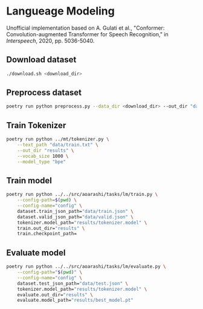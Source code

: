 # Langueage Modeling
Unofficial implementation based on A. Gulati et al., "Conformer: Convolution-augmented Transformer for Speech Recognition," in *Interspeech*, 2020, pp. 5036-5040.

## Download dataset
```bash
./download.sh <download_dir>
```

## Preprocess dataset
```bash
poetry run python preprocess.py --data_dir <download_dir> --out_dir "data"
```

## Train Tokenizer
```bash
poetry run python ../mt/tokenizer.py \
    --text_path "data/train.txt" \
    --out_dir "results" \
    --vocab_size 1000 \
    --model_type "bpe"
```

## Train model
```bash
poetry run python ../../src/aoarashi/tasks/lm/train.py \
    --config-path=$(pwd) \
    --config-name="config" \
    dataset.train_json_path="data/train.json" \
    dataset.valid_json_path="data/valid.json" \
    tokenizer.model_path="results/tokenizer.model" \
    train.out_dir="results" \
    train.checkpoint_path=
```

## Evaluate model
```bash
poetry run python ../../src/aoarashi/tasks/lm/evaluate.py \
    --config-path="$(pwd)" \
    --config-name="config" \
    dataset.test_json_path="data/test.json" \
    tokenizer.model_path="results/tokenizer.model" \
    evaluate.out_dir="results" \
    evaluate.model_path="results/best_model.pt"
```
